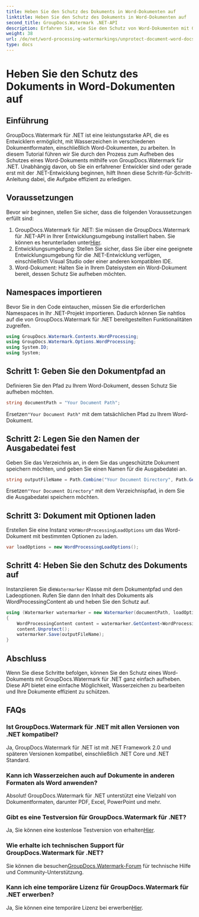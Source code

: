 ```yaml
---
title: Heben Sie den Schutz des Dokuments in Word-Dokumenten auf
linktitle: Heben Sie den Schutz des Dokuments in Word-Dokumenten auf
second_title: GroupDocs.Watermark .NET-API
description: Erfahren Sie, wie Sie den Schutz von Word-Dokumenten mit GroupDocs.Watermark für .NET ganz einfach aufheben können. Folgen Sie unserer Schritt-für-Schritt-Anleitung.
weight: 38
url: /de/net/word-processing-watermarkings/unprotect-document-word-docs/
type: docs
---
```

# Heben Sie den Schutz des Dokuments in Word-Dokumenten auf

## Einführung
GroupDocs.Watermark für .NET ist eine leistungsstarke API, die es Entwicklern ermöglicht, mit Wasserzeichen in verschiedenen Dokumentformaten, einschließlich Word-Dokumenten, zu arbeiten. In diesem Tutorial führen wir Sie durch den Prozess zum Aufheben des Schutzes eines Word-Dokuments mithilfe von GroupDocs.Watermark für .NET. Unabhängig davon, ob Sie ein erfahrener Entwickler sind oder gerade erst mit der .NET-Entwicklung beginnen, hilft Ihnen diese Schritt-für-Schritt-Anleitung dabei, die Aufgabe effizient zu erledigen.
## Voraussetzungen
Bevor wir beginnen, stellen Sie sicher, dass die folgenden Voraussetzungen erfüllt sind:
1.  GroupDocs.Watermark für .NET: Sie müssen die GroupDocs.Watermark für .NET-API in Ihrer Entwicklungsumgebung installiert haben. Sie können es herunterladen unter[Hier](https://releases.groupdocs.com/Watermark/net/).
2. Entwicklungsumgebung: Stellen Sie sicher, dass Sie über eine geeignete Entwicklungsumgebung für die .NET-Entwicklung verfügen, einschließlich Visual Studio oder einer anderen kompatiblen IDE.
3. Word-Dokument: Halten Sie in Ihrem Dateisystem ein Word-Dokument bereit, dessen Schutz Sie aufheben möchten.

## Namespaces importieren
Bevor Sie in den Code eintauchen, müssen Sie die erforderlichen Namespaces in Ihr .NET-Projekt importieren. Dadurch können Sie nahtlos auf die von GroupDocs.Watermark für .NET bereitgestellten Funktionalitäten zugreifen.
```csharp
using GroupDocs.Watermark.Contents.WordProcessing;
using GroupDocs.Watermark.Options.WordProcessing;
using System.IO;
using System;
```
## Schritt 1: Geben Sie den Dokumentpfad an
Definieren Sie den Pfad zu Ihrem Word-Dokument, dessen Schutz Sie aufheben möchten.
```csharp
string documentPath = "Your Document Path";
```
 Ersetzen`"Your Document Path"` mit dem tatsächlichen Pfad zu Ihrem Word-Dokument.
## Schritt 2: Legen Sie den Namen der Ausgabedatei fest
Geben Sie das Verzeichnis an, in dem Sie das ungeschützte Dokument speichern möchten, und geben Sie einen Namen für die Ausgabedatei an.
```csharp
string outputFileName = Path.Combine("Your Document Directory", Path.GetFileName(documentPath));
```
 Ersetzen`"Your Document Directory"` mit dem Verzeichnispfad, in dem Sie die Ausgabedatei speichern möchten.
## Schritt 3: Dokument mit Optionen laden
 Erstellen Sie eine Instanz von`WordProcessingLoadOptions` um das Word-Dokument mit bestimmten Optionen zu laden.
```csharp
var loadOptions = new WordProcessingLoadOptions();
```
## Schritt 4: Heben Sie den Schutz des Dokuments auf
 Instanziieren Sie die`Watermarker` Klasse mit dem Dokumentpfad und den Ladeoptionen. Rufen Sie dann den Inhalt des Dokuments als WordProcessingContent ab und heben Sie den Schutz auf.
```csharp
using (Watermarker watermarker = new Watermarker(documentPath, loadOptions))
{
    WordProcessingContent content = watermarker.GetContent<WordProcessingContent>();
    content.Unprotect();
    watermarker.Save(outputFileName);
}
```

## Abschluss
Wenn Sie diese Schritte befolgen, können Sie den Schutz eines Word-Dokuments mit GroupDocs.Watermark für .NET ganz einfach aufheben. Diese API bietet eine einfache Möglichkeit, Wasserzeichen zu bearbeiten und Ihre Dokumente effizient zu schützen.
## FAQs
### Ist GroupDocs.Watermark für .NET mit allen Versionen von .NET kompatibel?
Ja, GroupDocs.Watermark für .NET ist mit .NET Framework 2.0 und späteren Versionen kompatibel, einschließlich .NET Core und .NET Standard.
### Kann ich Wasserzeichen auch auf Dokumente in anderen Formaten als Word anwenden?
Absolut! GroupDocs.Watermark für .NET unterstützt eine Vielzahl von Dokumentformaten, darunter PDF, Excel, PowerPoint und mehr.
### Gibt es eine Testversion für GroupDocs.Watermark für .NET?
 Ja, Sie können eine kostenlose Testversion von erhalten[Hier](https://releases.groupdocs.com/).
### Wie erhalte ich technischen Support für GroupDocs.Watermark für .NET?
 Sie können die besuchen[GroupDocs.Watermark-Forum](https://forum.groupdocs.com/c/watermark/19) für technische Hilfe und Community-Unterstützung.
### Kann ich eine temporäre Lizenz für GroupDocs.Watermark für .NET erwerben?
 Ja, Sie können eine temporäre Lizenz bei erwerben[Hier](https://purchase.groupdocs.com/temporary-license/).
